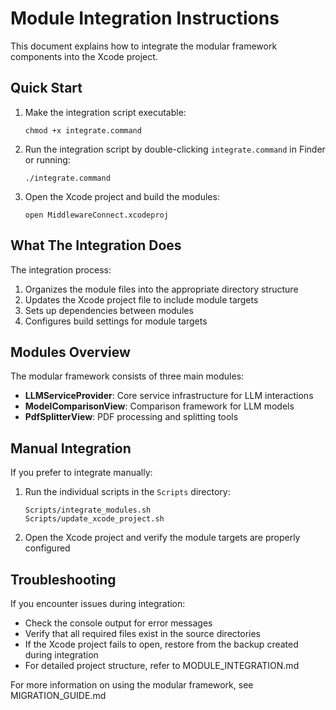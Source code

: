 # Module Integration Instructions

This document explains how to integrate the modular framework components into the Xcode project.

## Quick Start

1. Make the integration script executable:
   ```
   chmod +x integrate.command
   ```

2. Run the integration script by double-clicking `integrate.command` in Finder or running:
   ```
   ./integrate.command
   ```

3. Open the Xcode project and build the modules:
   ```
   open MiddlewareConnect.xcodeproj
   ```

## What The Integration Does

The integration process:

1. Organizes the module files into the appropriate directory structure
2. Updates the Xcode project file to include module targets
3. Sets up dependencies between modules
4. Configures build settings for module targets

## Modules Overview

The modular framework consists of three main modules:

- **LLMServiceProvider**: Core service infrastructure for LLM interactions
- **ModelComparisonView**: Comparison framework for LLM models
- **PdfSplitterView**: PDF processing and splitting tools

## Manual Integration

If you prefer to integrate manually:

1. Run the individual scripts in the `Scripts` directory:
   ```
   Scripts/integrate_modules.sh
   Scripts/update_xcode_project.sh
   ```

2. Open the Xcode project and verify the module targets are properly configured

## Troubleshooting

If you encounter issues during integration:

- Check the console output for error messages
- Verify that all required files exist in the source directories
- If the Xcode project fails to open, restore from the backup created during integration
- For detailed project structure, refer to MODULE_INTEGRATION.md

For more information on using the modular framework, see MIGRATION_GUIDE.md
